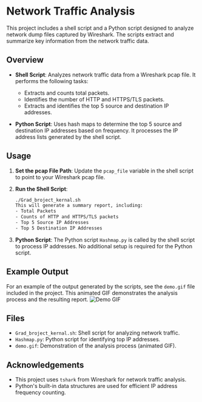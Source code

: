 # Network Traffic Analysis

This project includes a shell script and a Python script designed to analyze network dump files captured by Wireshark. The scripts extract and summarize key information from the network traffic data.

## Overview

- **Shell Script**: Analyzes network traffic data from a Wireshark pcap file. It performs the following tasks:
  - Extracts and counts total packets.
  - Identifies the number of HTTP and HTTPS/TLS packets.
  - Extracts and identifies the top 5 source and destination IP addresses.

- **Python Script**: Uses hash maps to determine the top 5 source and destination IP addresses based on frequency. It processes the IP address lists generated by the shell script.

## Usage

1. **Set the pcap File Path**: Update the `pcap_file` variable in the shell script to point to your Wireshark pcap file.

2. **Run the Shell Script**:
   ```bash
   ./Grad_broject_kernal.sh
   This will generate a summary report, including:
   - Total Packets
   - Counts of HTTP and HTTPS/TLS packets
   - Top 5 Source IP Addresses
   - Top 5 Destination IP Addresses

3. **Python Script**:
   The Python script `Hashmap.py` is called by the shell script to process IP addresses. No additional setup is required for the Python script.

## Example Output

For an example of the output generated by the scripts, see the `demo.gif` file included in the project. This animated GIF demonstrates the analysis process and the resulting report.
![Demo GIF](demo.gif)

## Files

- `Grad_broject_kernal.sh`: Shell script for analyzing network traffic.
- `Hashmap.py`: Python script for identifying top IP addresses.
- `demo.gif`: Demonstration of the analysis process (animated GIF).

## Acknowledgements

- This project uses `tshark` from Wireshark for network traffic analysis.
- Python's built-in data structures are used for efficient IP address frequency counting.

